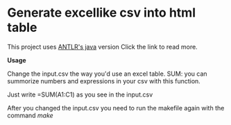 # Generate excellike csv into html table
This project uses  [ANTLR's java](https://github.com/antlr/antlr4/blob/master/doc/java-target.md) version
Click the link to read more.


**Usage**

Change the input.csv the way you'd use an excel table. 
SUM: you can summorize numbers and expressions in your csv with this function.

Just write =SUM(A1:C1) as you see in the input.csv

After you changed the input.csv you need to run the makefile again with the command *make* 

